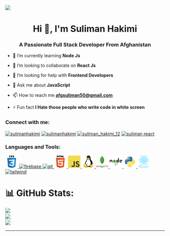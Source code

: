 [![](https://visitcount.itsvg.in/api?id=Suliman&label=Profile%20Views&color=8&icon=0&pretty=true)](https://visitcount.itsvg.in)
<h1 align="center">Hi 👋, I'm Suliman Hakimi</h1>
<h3 align="center">A Passionate Full Stack Developer From Afghanistan</h3>

- 🌱 I’m currently learning **Node Js**

- 👯 I’m looking to collaborate on **React Js**

- 🤝 I’m looking for help with **Frontend Developers**

- 💬 Ask me about **JavaScript**

- 📫 How to reach me **afgsuliman50@gmail.com**

- ⚡ Fun fact **I Hate those people who write code in white screen**

<h3 align="left">Connect with me:</h3>
<p align="left">
<a href="https://linkedin.com/in/sulimanhakimi" target="blank"><img align="center" src="https://raw.githubusercontent.com/rahuldkjain/github-profile-readme-generator/master/src/images/icons/Social/linked-in-alt.svg" alt="sulimanhakimi" height="30" width="40" /></a>
<a href="https://fb.com/sulimanhakimi" target="blank"><img align="center" src="https://raw.githubusercontent.com/rahuldkjain/github-profile-readme-generator/master/src/images/icons/Social/facebook.svg" alt="sulimanhakimi" height="30" width="40" /></a>
<a href="https://instagram.com/suliman_hakimi_12" target="blank"><img align="center" src="https://raw.githubusercontent.com/rahuldkjain/github-profile-readme-generator/master/src/images/icons/Social/instagram.svg" alt="suliman_hakimi_12" height="30" width="40" /></a>
<a href="https://www.youtube.com/c/suliman react" target="blank"><img align="center" src="https://raw.githubusercontent.com/rahuldkjain/github-profile-readme-generator/master/src/images/icons/Social/youtube.svg" alt="suliman react" height="30" width="40" /></a>
</p>

<h3 align="left">Languages and Tools:</h3>
<p align="left"> <a href="https://www.w3schools.com/css/" target="_blank" rel="noreferrer"> <img src="https://raw.githubusercontent.com/devicons/devicon/master/icons/css3/css3-original-wordmark.svg" alt="css3" width="40" height="40"/> </a> <a href="https://firebase.google.com/" target="_blank" rel="noreferrer"> <img src="https://www.vectorlogo.zone/logos/firebase/firebase-icon.svg" alt="firebase" width="40" height="40"/> </a> <a href="https://git-scm.com/" target="_blank" rel="noreferrer"> <img src="https://www.vectorlogo.zone/logos/git-scm/git-scm-icon.svg" alt="git" width="40" height="40"/> </a> <a href="https://www.w3.org/html/" target="_blank" rel="noreferrer"> <img src="https://raw.githubusercontent.com/devicons/devicon/master/icons/html5/html5-original-wordmark.svg" alt="html5" width="40" height="40"/> </a> <a href="https://developer.mozilla.org/en-US/docs/Web/JavaScript" target="_blank" rel="noreferrer"> <img src="https://raw.githubusercontent.com/devicons/devicon/master/icons/javascript/javascript-original.svg" alt="javascript" width="40" height="40"/> </a> <a href="https://www.linux.org/" target="_blank" rel="noreferrer"> <img src="https://raw.githubusercontent.com/devicons/devicon/master/icons/linux/linux-original.svg" alt="linux" width="40" height="40"/> </a> <a href="https://www.mongodb.com/" target="_blank" rel="noreferrer"> <img src="https://raw.githubusercontent.com/devicons/devicon/master/icons/mongodb/mongodb-original-wordmark.svg" alt="mongodb" width="40" height="40"/> </a> <a href="https://nodejs.org" target="_blank" rel="noreferrer"> <img src="https://raw.githubusercontent.com/devicons/devicon/master/icons/nodejs/nodejs-original-wordmark.svg" alt="nodejs" width="40" height="40"/> </a> <a href="https://www.python.org" target="_blank" rel="noreferrer"> <img src="https://raw.githubusercontent.com/devicons/devicon/master/icons/python/python-original.svg" alt="python" width="40" height="40"/> </a> <a href="https://reactjs.org/" target="_blank" rel="noreferrer"> <img src="https://raw.githubusercontent.com/devicons/devicon/master/icons/react/react-original-wordmark.svg" alt="react" width="40" height="40"/> </a> <a href="https://tailwindcss.com/" target="_blank" rel="noreferrer"> <img src="https://www.vectorlogo.zone/logos/tailwindcss/tailwindcss-icon.svg" alt="tailwind" width="40" height="40"/> </a> </p>

# 📊 GitHub Stats:
![](https://github-readme-stats.vercel.app/api?username=SulimanHakimi&theme=vue-dark&hide_border=false&include_all_commits=true&count_private=true)<br/>
![](https://github-readme-streak-stats.herokuapp.com/?user=SulimanHakimi&theme=vue-dark&hide_border=false)<br/>
![](https://github-readme-stats.vercel.app/api/top-langs/?username=SulimanHakimi&theme=vue-dark&hide_border=false&include_all_commits=true&count_private=true&layout=compact)

---
